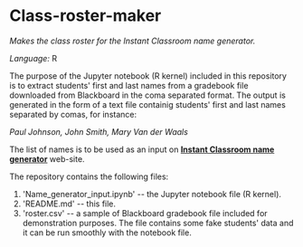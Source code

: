 # Class-roster-maker

*Makes the class roster for the Instant Classroom name generator.*

*Language:* R

The purpose of the Jupyter notebook (R kernel) included in this repository is to extract students' first and last names from a gradebook file downloaded from Blackboard in the coma separated format. The output is generated in the form of a text file containig students' first and last names separated by comas, for instance:

*Paul Johnson, John Smith, Mary Van der Waals*

The list of names is to be used as an input on 
__[Instant Classroom name generator](https://www.superteachertools.us/myclassroom/?groupid=135410&groupfolder=)__ web-site.

The repository contains the following files:

1. 'Name_generator_input.ipynb' -- the Jupyter notebook file (R kernel).
2. 'README.md' -- this file.
3. 'roster.csv' -- a sample of Blackboard gradebook file included for demonstration purposes. The file contains some fake students' data and it can be run smoothly with the notebook file.


